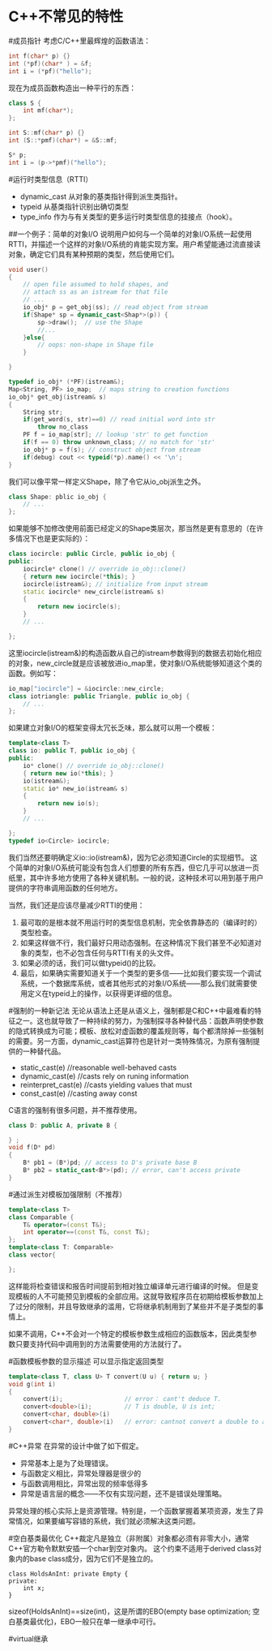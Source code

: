 C++不常见的特性
=============

#成员指针
考虑C/C++里最辉煌的函数语法：

```c
int f(char* p) {}
int (*pf)(char* ) = &f;
int i = (*pf)("hello");
```
现在为成员函数构造出一种平行的东西：

```cpp
class S {
    int mf(char*);
};

int S::mf(char* p) {}
int (S::*pmf)(char*) = &S::mf;

S* p;
int i = (p->*pmf)("hello");
```

#运行时类型信息（RTTI）
* dynamic_cast 从对象的基类指针得到派生类指针。
* typeid 从基类指针识别出确切类型
* type_info 作为与有关类型的更多运行时类型信息的挂接点（hook）。

##一个例子：简单的对象I/O
说明用户如何与一个简单的对象I/O系统一起使用RTTI，并描述一个这样的对象I/O系统的肯能实现方案。用户希望能通过流直接读对象，确定它们具有某种预期的类型，然后使用它们。

```cpp
void user()
{
    // open file assumed to hold shapes, and
    // attach ss as an istream for that file
    // ...
    io_obj* p = get_obj(ss); // read object from stream
    if(Shape* sp = dynamic_cast<Shap*>(p)) {
        sp->draw();  // use the Shape
        //...
    }else{
        // oops: non-shape in Shape file
    }

}

typedef io_obj* (*PF)(istream&);
Map<String, PF> io_map;  // maps string to creation functions
io_obj* get_obj(istream& s)
{
    String str;
    if(get_word(s, str)==0) // read initial word into str
        throw no_class
    PF f = io_map[str]; // lookup 'str' to get function
    if(f == 0) throw unknown_class; // no match for 'str'
    io_obj* p = f(s); // construct object from stream
    if(debug) cout << typeid(*p).name() << '\n';
}
```
我们可以像平常一样定义Shape，除了令它从io_obj派生之外。
```cpp
class Shape: pblic io_obj {
    // ...
};
```

如果能够不加修改使用前面已经定义的Shape类层次，那当然是更有意思的（在许多情况下也是更实际的）：

```cpp
class iocircle: public Circle, public io_obj {
public:
    iocircle* clone() // override io_obj::clone()
    { return new iocircle(*this); }
    iocircle(istream&); // initialize from input stream
    static iocircle* new_circle(istream& s)
    {
        return new iocircle(s);
    }
    // ...

};
```

这里iocircle(istream&)的构造函数从自己的istream参数得到的数据去初始化相应的对象，new_circle就是应该被放进io_map里，使对象I/O系统能够知道这个类的函数。例如写：

```cpp
io_map["iocircle"] = &iocircle::new_circle;
class iotriangle: public Triangle, public io_obj {
    // ...
};
```
如果建立对象I/O的框架变得太冗长乏味，那么就可以用一个模板：

```cpp
template<class T>
class io: public T, public io_obj {
public:
    io* clone() // override io_obj::clone()
    { return new io(*this); }
    io(istream&);
    static io* new_io(istream& s)
    {
        return new io(s);
    }
    // ...

};
typedef io<Circle> iocircle;
```
我们当然还要明确定义io<Circle>::io(istream&)，因为它必须知道Circle的实现细节。
这个简单的对象I/O系统可能没有包含人们想要的所有东西，但它几乎可以放进一页纸里，其中许多地方使用了各种关键机制。一般的说，这种技术可以用到基于用户提供的字符串调用函数的任何地方。

当然，我们还是应该尽量减少RTTI的使用：

1. 最可取的是根本就不用运行时的类型信息机制，完全依靠静态的（编译时的）类型检查。
2. 如果这样做不行，我们最好只用动态强制。在这种情况下我们甚至不必知道对象的类型，也不必包含任何与RTTI有关的头文件。
3. 如果必须的话，我们可以做typeid()的比较。
4. 最后，如果确实需要知道关于一个类型的更多信——比如我们要实现一个调试系统，一个数据库系统，或者其他形式的对象I/O系统——那么我们就需要使用定义在typeid上的操作，以获得更详细的信息。

#强制的一种新记法
无论从语法上还是从语义上，强制都是C和C++中最难看的特征之一。这也就导致了一种持续的努力，为强制探寻各种替代品：函数声明使参数的隐式转换成为可能；模板、放松对虚函数的覆盖规则等，每个都清除掉一些强制的需要。另一方面，dynamic_cast运算符也是针对一类特殊情况，为原有强制提供的一种替代品。

* static_cast<T>(e)         //reasonable well-behaved casts
* dynamic_cast<T>(e)        //casts rely on runing information
* reinterpret_cast<T>(e)    //casts yielding values that must
* const_cast<T>(e)          //casting away const

C语言的强制有很多问题，并不推荐使用。
```cpp
class D: public A, private B {

} ;
void f(D* pd)
{
    B* pb1 = (B*)pd; // access to D's private base B
    B* pb2 = static_cast<B*>(pd); // error, can't access private
}
```

#通过派生对模板加强限制（不推荐）

```cpp
template<class T> 
class Comparable {
    T& operator=(const T&);
    int operator==(const T&, const T&);
};
template<class T: Comparable>
class vector{

};
```
这样能将检查错误和报告时间提前到相对独立编译单元进行编译的时候。
但是变现模板的人不可能预见到模板的全部应用。这就导致程序员在初期给模板参数加上了过分的限制，并且导致继承的滥用，它将继承机制用到了某些并不是子类型的事情上。

如果不调用，C++不会对一个特定的模板参数生成相应的函数版本，因此类型参数只要支持代码中调用到的方法需要使用的方法就行了。

#函数模板参数的显示描述
可以显示指定返回类型
```cpp
template<class T, class U> T convert(U u) { return u; }
void g(int i)
{
    convert(i);                 // error： cant't deduce T.
    convert<double>(i);         // T is double, U is int;
    convert<char, double>(i)
    convert<char*, double>(i)   // error: cantnot convert a double to a char*
}
```

#C++异常
在异常的设计中做了如下假定。

* 异常基本上是为了处理错误。
* 与函数定义相比，异常处理器是很少的
* 与函数调用相比，异常出现的频率低得多
* 异常是语言层的概念——不仅有实现问题，还不是错误处理策略。

异常处理的核心实际上是资源管理。特别是，一个函数掌握着某项资源，发生了异常情况，如果要编写容错的系统，我们就必须解决这类问题。

#空白基类最优化
C++裁定凡是独立（非附属）对象都必须有非零大小，通常C++官方勒令默默安插一个char到空对象内。
这个约束不适用于derived class对象内的base class成分，因为它们不是独立的。
```
class HoldsAnInt: private Empty {
private:
    int x;
}
```
sizeof(HoldsAnInt)==size(int)，这是所谓的EBO(empty base optimization; 空白基类最优化)，EBO一般只在单一继承中可行。

#virtual继承